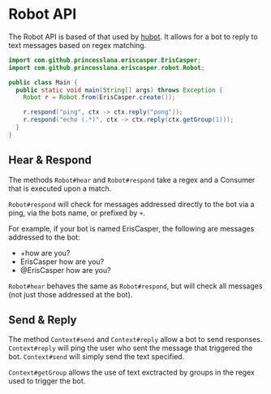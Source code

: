 # Robot API

The Robot API is based of that used by [hubot](https://hubot.github.com/).
It allows for a bot to reply to text messages based on regex matching.

```java
import com.github.princesslana.eriscasper.ErisCasper;
import com.github.princesslana.eriscasper.robot.Robot;

public class Main {
  public static void main(String[] args) throws Exception {
    Robot r = Robot.from(ErisCasper.create());

    r.respond("ping", ctx -> ctx.reply("pong"));
    r.respond("echo (.*)", ctx -> ctx.reply(ctx.getGroup(1)));
  }
}
```

## Hear & Respond

The methods `Robot#hear` and `Robot#respond` take a regex and a Consumer that is executed upon a match.

`Robot#respond` will check for messages addressed directly to the bot via a ping, via the bots name, or prefixed by `+`.

For example, if your bot is named ErisCasper, the following are messages addressed to the bot:

  * +how are you?
  * ErisCasper how are you?
  * @ErisCasper how are you?

`Robot#hear` behaves the same as `Robot#respond`, but will check all messages (not just those addressed at the bot).

## Send & Reply

The method `Context#send` and `Context#reply` allow a bot to send responses.
`Context#reply` will ping the user who sent the message that triggered the bot.
`Context#send` will simply send the text specified.

`Context#getGroup` allows the use of text exctracted by groups in the regex used to trigger the bot.


